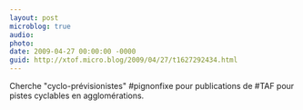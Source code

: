 ```yaml
---
layout: post
microblog: true
audio: 
photo: 
date: 2009-04-27 00:00:00 -0000
guid: http://xtof.micro.blog/2009/04/27/t1627292434.html
---
```

Cherche "cyclo-prévisionistes" #pignonfixe pour publications de #TAF pour pistes cyclables en agglomérations.

